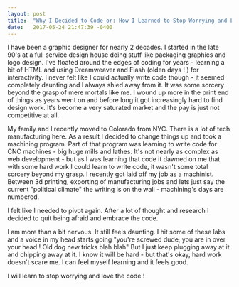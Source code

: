 ```yaml
---
layout: post
title:  "Why I Decided to Code or: How I Learned to Stop Worrying and Love the Code"
date:   2017-05-24 21:47:39 -0400
---
```



I have been a graphic designer for nearly 2 decades. I started in the late 90's at a full service design house doing stuff like packaging graphics and logo design. I've floated around the edges of coding for years - learning a bit of HTML and using Dreamweaver and Flash (olden days ! ) for interactivity.  I never felt like I could actually write code though - it seemed completely daunting and I always shied away from it. It was some sorcery beyond the grasp of mere mortals like me.
I wound up more in the print end of things as years went on and before long it got increasingly hard to find design work. It's become a very saturated market and the pay is just not competitive at all. 

My family and I recently moved to Colorado from NYC. There is a lot of tech manufacturing here. As a result I decided to change things up and took a machining program. Part of that program was learning to write code for CNC machines - big huge mills and lathes. It's not nearly as complex as web development - but as I was learning that code it dawned on me that with some hard work I could learn to write code, it wasn't some total sorcery beyond my grasp. 
I recently got laid off my job as a machinist. Between 3d printing, exporting of manufacturing jobs and lets just say the current "political climate" the writing is on the wall - machining's days are numbered. 

I felt like I needed to pivot again.  After a lot of thought and research I decided to quit being afraid and embrace the code. 

I am more than a bit nervous. It still feels daunting. I hit some of these labs and a voice in my head starts going "you're screwed dude, you are in over your head ! Old dog new tricks blah blah"  But I just keep plugging away at it and chipping away at it. 
I know it will be hard - but that's okay, hard work doesn't scare me. I can feel myself learning and it feels good. 

I will learn to stop worrying and love the code !



